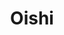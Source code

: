 ---
layout: place
title: Oishi
permalink: /oregon/redmond/oishi.html
stateAbbr: OR
stateName: Oregon
cityName: Redmond
seo:
  type: restaurant
  links: null
place_id: ChIJPdBp-tkqv1QR2NREwgiIowk
photos:
  - name: >-
      places/ChIJPdBp-tkqv1QR2NREwgiIowk/photos/AeeoHcKzZrGjyl6GNn8b09-hovxUCjxMucbqdYnXTFmMdodvbT1WPj5Ue9V4y1nyZXn7xdnudgUQZoHh-7mG8ecbDQX5zzO-qddAUyFiAMC4LanwVoiodoV21CgnfVy-RtTrgN2aK-a7U7NPDzbmQ8HXLQWfogZN1aXsA5BvsXoW2z-DXJO-SpLaYvIT0mLjY2hsFSXdDGo6-Jrr6tNAd9Wc2Utacz9aVuNzXKe-W9Wu2Y35U0RvXGSRc2ee4-BasyzfFq8TbefuHDcSgredRlgeNpcb7eIPrNagKAb8E9qugAG4tf_Bkhnaq9WW-WBuTQeOzgtW2Hk7J8wH-B4XGUjhjFianOdhFpBp24ubaMKZXrN23z3x2GN0seHwVv2xqOfvVSMatJ_IiJ18Q-zlkTKN1B5sB7Xq3l7l_dQddIWK7Bdo_stY
    widthPx: 4800
    heightPx: 2700
    authorAttributions:
      - displayName: Rob S
        uri: https://maps.google.com/maps/contrib/118170495536869777420
        photoUri: >-
          https://lh3.googleusercontent.com/a-/ALV-UjXkLGN49WV2ecx4kROIercwFQWHY3IYbsa3fGCvA_sh2b7en2e9=s100-p-k-no-mo
    flagContentUri: >-
      https://www.google.com/local/imagery/report/?cb_client=maps_api_places.places_api&image_key=!1e10!2sCIHM0ogKEICAgID45bGgoAE&hl=en-US
    googleMapsUri: >-
      https://www.google.com/maps/place//data=!3m4!1e2!3m2!1sCIHM0ogKEICAgID45bGgoAE!2e10!4m2!3m1!1s0x54bf2ad9fa69d03d:0x9a38808c244d4d8
  - name: >-
      places/ChIJPdBp-tkqv1QR2NREwgiIowk/photos/AeeoHcKVLbT2GHiC_OHkRy8zONojuj_hcEZlZ4KJJn1xNJqnRHPBIbbntfv_RSpEGUqhIjJnaWIDcrLQAOJek-aSb_acPa2sSogOq6r6WdKELgW6WkrYOVJyPub3iHSvrKK4sYt67b_kfRl1ktZAYG3yDuOfA058yVcf7jnAOCLpXOSmDyHQgLwP_VvZm-ITc_FwVwarylYy_Wc5V0XJQslYWB6C09QV5VhWtKoIdHc393LSBO0kdWMmMSxuOl4dnIa5RXqia9BB-wdstqy6mOXIL0QUo5ScsYl_vp2OMjIgxT8f5GjWlk3x7GjXYYMu69SxkMnDaJEoH5FrWGqSyyev1aCXRf5fx_Gs8h7k2jiHdF2vXRvw2mMlTepPi8M7Onx6YPlpH16ZMkMlrj05DvilK9sZv9JdFRGhChOGZINiLzs
    widthPx: 4032
    heightPx: 3024
    authorAttributions:
      - displayName: Bryan Brint
        uri: https://maps.google.com/maps/contrib/108209379327574092096
        photoUri: >-
          https://lh3.googleusercontent.com/a-/ALV-UjW2yqnSW6bm8Crz_7u3rVBPNN0HvohS_S9LwEgDwwsYJhItl4ku=s100-p-k-no-mo
    flagContentUri: >-
      https://www.google.com/local/imagery/report/?cb_client=maps_api_places.places_api&image_key=!1e10!2sCIHM0ogKEICAgID6wKWCOg&hl=en-US
    googleMapsUri: >-
      https://www.google.com/maps/place//data=!3m4!1e2!3m2!1sCIHM0ogKEICAgID6wKWCOg!2e10!4m2!3m1!1s0x54bf2ad9fa69d03d:0x9a38808c244d4d8
  - name: >-
      places/ChIJPdBp-tkqv1QR2NREwgiIowk/photos/AeeoHcKBt1GottE0HUpohF0Lts_RtpK7zn2bV8eF_e2VMeNr-4LaoLJJuzPIp1TNhi-Yi6wdP4bfW_U6dDEWIygbEC8M0aDoI1Itxp6AsXknouWmkMmASYncvfLxVM-GRfUpy4ynYM7cOxZl0wSJppiCP0chQu1W3wHYQRtShpUCGCsqnFlDNk5quBvAksMBlKVbPRfrXl1oxbdFlMzjofj9-ziVzsY5jVf9XVe-Am871_wyTIPTfuafPFCTp60jbdAZd66G4UBe_Cihgd0EcYzk5QdBtxecLr-xOx5H6ubx6_NlMly7QgFgIGE6CZWgPiWciGfSL__5-KbJLgstxRNz3Glo-p_PmkAUanwP-VeJcKQQV33J4rNQ-ApsB0LnAYxd688K0xWAqew4WIK-QydGogFaxvyRxE9QHWfO6LZNpaDJcA
    widthPx: 4032
    heightPx: 3024
    authorAttributions:
      - displayName: Nochill
        uri: https://maps.google.com/maps/contrib/112068425386326445642
        photoUri: >-
          https://lh3.googleusercontent.com/a-/ALV-UjWDsGtalUglIeBeOHnfgxjFb3bo9WKFb9-ZEH5VDB4tt4KeVmEULQ=s100-p-k-no-mo
    flagContentUri: >-
      https://www.google.com/local/imagery/report/?cb_client=maps_api_places.places_api&image_key=!1e10!2sCIHM0ogKEICAgIC_nYaBQw&hl=en-US
    googleMapsUri: >-
      https://www.google.com/maps/place//data=!3m4!1e2!3m2!1sCIHM0ogKEICAgIC_nYaBQw!2e10!4m2!3m1!1s0x54bf2ad9fa69d03d:0x9a38808c244d4d8
  - name: >-
      places/ChIJPdBp-tkqv1QR2NREwgiIowk/photos/AeeoHcKBO9STRmmSOpg0_nvJSeD9GYHvj-JbfurNbPmIPeG58l-gseUnTODlbT9kVgXv7xZoXjSQKD8wh9uBHEr5AOVIjue5-BhA6WcijKHKu026HYaM_VUWienwtoSY58X-C4EKa4q_wD7xUpGmoRKdsokD08DNLCiJbMVbLxIX5WdvRxk9FrW8CqW370y7ew8nlP7wwqKAZge0rrCMky0UZgWNMDnreBJ_Hi9tnxdfgcGeb82rvRJVB5RTvo-eu8bszRy9VnNp1vCXTIKEUMb1lJWQ_2dq5ZkyMgR1hQ1x1-NEoD_bYwtnvC2ZySBHli1uYacI56NXdyR2qtwi2nJPMELdkkYs-Zlgl71fzZ330xdW7ba6dQeopM8XLiYxaaRHJE4-aAeuOpW5NhN-LwR5ewdhPE9WI9nz1TwR1Gnj7nNShg
    widthPx: 4032
    heightPx: 2268
    authorAttributions:
      - displayName: Nochill
        uri: https://maps.google.com/maps/contrib/112068425386326445642
        photoUri: >-
          https://lh3.googleusercontent.com/a-/ALV-UjWDsGtalUglIeBeOHnfgxjFb3bo9WKFb9-ZEH5VDB4tt4KeVmEULQ=s100-p-k-no-mo
    flagContentUri: >-
      https://www.google.com/local/imagery/report/?cb_client=maps_api_places.places_api&image_key=!1e10!2sCIHM0ogKEICAgID34ZqoNA&hl=en-US
    googleMapsUri: >-
      https://www.google.com/maps/place//data=!3m4!1e2!3m2!1sCIHM0ogKEICAgID34ZqoNA!2e10!4m2!3m1!1s0x54bf2ad9fa69d03d:0x9a38808c244d4d8
  - name: >-
      places/ChIJPdBp-tkqv1QR2NREwgiIowk/photos/AeeoHcJP43inF0i0Vl3HMK-g6q3HPF1worhu8seUKKyEH0CCs7Eh2-I_uK0PljYCGJKrshnlDhKgYuBKxeLZUlQLY-AH1ozsfeoXKBjztWUoUZPDmChymZD5V1uY4RYuxZ-KzxqrB3xqwNWjgV2U9BwvQ4yPbCG9o9g40hMsD0yKGLB1qHeXseVw9xOIK7LmQL6vxZWpIb7TmPa3ExmQDSTl2van7cdWnhTqjZrb8IHc5BfjK79T08XkditdjOT4n7ASZKyFd737SMudprlggV1AlsX8oaayVdDz91MDTOyXDi6rVCKS1GGpcqpsp9uOHlwihAlqPl8WVzvKMqKWfKxj0kLeQezOuWaDWeTe1eq7keeoqSx8suRPzyXSm85t7OrDjXUGyN0kFV-qCL8LjX9FzbNemsgmORqt98KYyzsBwlY
    widthPx: 4032
    heightPx: 3024
    authorAttributions:
      - displayName: Rhonda Harbison
        uri: https://maps.google.com/maps/contrib/102554061369302226586
        photoUri: >-
          https://lh3.googleusercontent.com/a/ACg8ocIDTxTFLATbl9tv2HRgShSOUzJbwrdNANp1j1XrlCmAorjRDg=s100-p-k-no-mo
    flagContentUri: >-
      https://www.google.com/local/imagery/report/?cb_client=maps_api_places.places_api&image_key=!1e10!2sCIHM0ogKEICAgIDR6La6Tw&hl=en-US
    googleMapsUri: >-
      https://www.google.com/maps/place//data=!3m4!1e2!3m2!1sCIHM0ogKEICAgIDR6La6Tw!2e10!4m2!3m1!1s0x54bf2ad9fa69d03d:0x9a38808c244d4d8
  - name: >-
      places/ChIJPdBp-tkqv1QR2NREwgiIowk/photos/AeeoHcL8dUtZ769-Ivht2DQryL0l1_y1I31yYqOp8BWsEBjUqNoLb0t3rvro11u77OHJUuy5_L7Gy0e09ilVfPpP1GMvmHV7puBP1u5ehgPIRJlvbkrrqwpHoOcZ8VxF8E2rA6VOJqc3Z195cUJoEHt2EOD3Ss82wnEmbS54jJyuOG7yCfzdWXKVlsdjIB7OSw3T1NFNab97sqR1aeWM0-JEA-L_9FCfl3-46uuWU-F28Z3d8TtQ2x1asyNqfFEtMQDbsArQ2-FYVDd5j05nX5htkhdUG47xjl-ojd2nGTFLwSNMiwKvjiZV2EVpdUbkaAk-RVe-dZsdbv2jIuYOwdf7UwIBOnKV09irYuY5snFR_UH6BF1syGFhJm30vxx7LjS2jeA_hOfpu8xGJzKP9CYsK6FSldxr4gwULWHlv2Vig0Gc6mLz
    widthPx: 4032
    heightPx: 3024
    authorAttributions:
      - displayName: Phrawoody Vutthiyano-Phiku
        uri: https://maps.google.com/maps/contrib/109250870282830178287
        photoUri: >-
          https://lh3.googleusercontent.com/a-/ALV-UjW3NKuXIGFmUz_4KGiup9Sr0L76I0Qf0RrX4PEnWl0Iv3EfbB1JGw=s100-p-k-no-mo
    flagContentUri: >-
      https://www.google.com/local/imagery/report/?cb_client=maps_api_places.places_api&image_key=!1e10!2sCIHM0ogKEICAgID7g_6bpQE&hl=en-US
    googleMapsUri: >-
      https://www.google.com/maps/place//data=!3m4!1e2!3m2!1sCIHM0ogKEICAgID7g_6bpQE!2e10!4m2!3m1!1s0x54bf2ad9fa69d03d:0x9a38808c244d4d8
  - name: >-
      places/ChIJPdBp-tkqv1QR2NREwgiIowk/photos/AeeoHcI6xMTU7ezJ_xTt5SAvCsw04iCwqlbV9EgzENJDADpO5U971Qhcr3uIBmsp1w3cUtIjpjv-0kOe4RDBfo4BWt0F4kJQupqhCCDHz2nacCh00BWpzUq6snMQXaVy64je_0ex2WEYhlAuPstj4P5tdBx5fSWDc7tw0ZUFhqgY-tMNEUFZoEjFqCge5tVOKbj6NsHOr9NLL158TSdleB3oxyuX21Q1If_yJKO-SbxCegr5JUiDkLtF2mS_8eAleHLg2l0xqolEZYthmTDzrJkZm78fXpKb21gXFbdrh5o59YRxOSj77yQ9img_jiZtDQTbHYbearZkCPGqoyL-eqPoGIKlss4OjAIrgPqbnUVcJvFofWW3dT7g3aJYTFRzbiFjw3S_YmPg0bmcTZfmFiYVly8WSpi-8jEncONXvOJ3wiFBBQ
    widthPx: 4032
    heightPx: 3024
    authorAttributions:
      - displayName: Phrawoody Vutthiyano-Phiku
        uri: https://maps.google.com/maps/contrib/109250870282830178287
        photoUri: >-
          https://lh3.googleusercontent.com/a-/ALV-UjW3NKuXIGFmUz_4KGiup9Sr0L76I0Qf0RrX4PEnWl0Iv3EfbB1JGw=s100-p-k-no-mo
    flagContentUri: >-
      https://www.google.com/local/imagery/report/?cb_client=maps_api_places.places_api&image_key=!1e10!2sCIHM0ogKEICAgID7g_6bJQ&hl=en-US
    googleMapsUri: >-
      https://www.google.com/maps/place//data=!3m4!1e2!3m2!1sCIHM0ogKEICAgID7g_6bJQ!2e10!4m2!3m1!1s0x54bf2ad9fa69d03d:0x9a38808c244d4d8
  - name: >-
      places/ChIJPdBp-tkqv1QR2NREwgiIowk/photos/AeeoHcK8Jd7DwHZfVCOORcHKC5oqfCQSpOOaRK2kT54rD6gCFFbD_DZFkDeIUNqQ8lmXJF5Rk0B5MeHqdAI3HYIZkccmeAJX0vr6DX2x-6OrtLJODD0sXOn4lwp9ArQnl1oB4YkCtnm9EaVvCC2ncjIi_ooxxsrAy5t8K8tV1fEptS4TgSbhcNjRDnuiJkqh5Y1I78qUTjE1qQi79Zd2XnGqJzgMNvHLh4_7m8n_QzKMZNQZ8Vm5mnEBNwZaXu6gia1g-9VbZ3p3ieeajj6solxtPEmq_3JpUv0VEiZN5KlJzB2Fe4uNJyr_m-nrjUS6JmrtDaySqM6ei_uxcWdbKloE4QtXtygvdj9CARWfeCPb85EPDuJJcFqiG9wlRKl8YF1vco6M-LBXZCdjxAJ59u4kI4HYiluuNwIZN3yVIerqvtA
    widthPx: 3456
    heightPx: 3456
    authorAttributions:
      - displayName: Jessica Stickel
        uri: https://maps.google.com/maps/contrib/106579664012373202418
        photoUri: >-
          https://lh3.googleusercontent.com/a-/ALV-UjXfWiIzkqdxD2Oxyv84COWtusj8UQsvU-xsvxEySAAWkK6h1pE=s100-p-k-no-mo
    flagContentUri: >-
      https://www.google.com/local/imagery/report/?cb_client=maps_api_places.places_api&image_key=!1e10!2sCIHM0ogKEICAgICTsNvAYA&hl=en-US
    googleMapsUri: >-
      https://www.google.com/maps/place//data=!3m4!1e2!3m2!1sCIHM0ogKEICAgICTsNvAYA!2e10!4m2!3m1!1s0x54bf2ad9fa69d03d:0x9a38808c244d4d8
  - name: >-
      places/ChIJPdBp-tkqv1QR2NREwgiIowk/photos/AeeoHcKql1JK9Ban7rroENCUtjfOqHOZnkiWQlpuOzRLPHmmSnCTfjO8lzt6GAmWcMbNvVS8My_8eRhHcTsJlNtHRU9OiPnQAY7xjpWhfbEoU6dV47Pq2oiOJKDGOJvGbwdpbQ_gpr9H6zIQBEJS1jX5CcTIDL7Go8F32dlplXnq2Yxb2Sw-zb4R4Q_liM4VwWmr8pBcLiMm8AoKX-TbmgrmlkNsBQo44CNmEK18BYYmen1CipdTSP7xgsQZFotBFbYlppZCxsEVtO9sExljFhfiVgZ29qZgGq-koOkwb6iwZ6z2iuUOdagpoDbTXVJNFMd57E2Ii6kyCzgTmfMeOjkU78c_SgaYPrUzqE0EmNiBG3lp9udqGLeTLaOeGfPoL2WUquVxkj69znBr-SrWsqNHgXzlMX8A_qw2ugj7SdfzPeNEoA
    widthPx: 3024
    heightPx: 4032
    authorAttributions:
      - displayName: Bryan Brint
        uri: https://maps.google.com/maps/contrib/108209379327574092096
        photoUri: >-
          https://lh3.googleusercontent.com/a-/ALV-UjW2yqnSW6bm8Crz_7u3rVBPNN0HvohS_S9LwEgDwwsYJhItl4ku=s100-p-k-no-mo
    flagContentUri: >-
      https://www.google.com/local/imagery/report/?cb_client=maps_api_places.places_api&image_key=!1e10!2sCIHM0ogKEICAgICmgODXDg&hl=en-US
    googleMapsUri: >-
      https://www.google.com/maps/place//data=!3m4!1e2!3m2!1sCIHM0ogKEICAgICmgODXDg!2e10!4m2!3m1!1s0x54bf2ad9fa69d03d:0x9a38808c244d4d8
  - name: >-
      places/ChIJPdBp-tkqv1QR2NREwgiIowk/photos/AeeoHcIPgicFJfGuwt97xSdXhrxicAYW-aT7fWp9pa45kfLlhQB3O2Kt7whrDv2L0SKy_CP1C593UcBsz9uL9T_OF0H9eqTQZ3mS9Jzanz5u6ZfLIZT5HibOptIZfx1f-jZijkSI5EPYbr1numpHQRsdjYJ0KYng_mjGf5fLaJAtoZ0EECqc192sBWE7FMwd_u-PY1okd-Rd-WzG0ei-x1x0JuXAkTneelsGNk1Oc9EFPQWuOGIa5w6bcAzVllii3HWBG-aIuA7s6rBwAlRjJ7j_O12ZJwaP9e_Q5SKW5IH6xotYxPclboIpZmC0dmZqQjQpXofPETiVoRIl-eYNSPFT0lid9enM-dAiW9bFsoBhFCNUr1xW6edYNVzu-8GOESnSNop2icAj7g67VEbGHFXm-x56Nh_THnZ3AG4mc4SqHR-_zGFk
    widthPx: 4032
    heightPx: 3024
    authorAttributions:
      - displayName: Sue Connelly
        uri: https://maps.google.com/maps/contrib/107002156137511343976
        photoUri: >-
          https://lh3.googleusercontent.com/a-/ALV-UjUWB-d0h3Qdd4kzW11W9J9Fi9UuRJs5SOwukgsJvGtEe4fwScwpBw=s100-p-k-no-mo
    flagContentUri: >-
      https://www.google.com/local/imagery/report/?cb_client=maps_api_places.places_api&image_key=!1e10!2sCIHM0ogKEICAgICc18uVnAE&hl=en-US
    googleMapsUri: >-
      https://www.google.com/maps/place//data=!3m4!1e2!3m2!1sCIHM0ogKEICAgICc18uVnAE!2e10!4m2!3m1!1s0x54bf2ad9fa69d03d:0x9a38808c244d4d8
address: 511 SW 6th St, Redmond, OR 97756, USA
street: 511 SW 6th St
city: Redmond
state: OR
zip: '97756'
country: USA
neighborhood: null
latitude: '44.272471'
longitude: '-121.174577'
accessibility_options:
  wheelchairAccessibleParking: true
  wheelchairAccessibleEntrance: true
  wheelchairAccessibleRestroom: true
  wheelchairAccessibleSeating: true
business_status: OPERATIONAL
name: Oishi
google_maps_links:
  directionsUri: >-
    https://www.google.com/maps/dir//''/data=!4m7!4m6!1m1!4e2!1m2!1m1!1s0x54bf2ad9fa69d03d:0x9a38808c244d4d8!3e0
  placeUri: https://maps.google.com/?cid=694548338745595096
  writeAReviewUri: >-
    https://www.google.com/maps/place//data=!4m3!3m2!1s0x54bf2ad9fa69d03d:0x9a38808c244d4d8!12e1
  reviewsUri: >-
    https://www.google.com/maps/place//data=!4m4!3m3!1s0x54bf2ad9fa69d03d:0x9a38808c244d4d8!9m1!1b1
  photosUri: >-
    https://www.google.com/maps/place//data=!4m3!3m2!1s0x54bf2ad9fa69d03d:0x9a38808c244d4d8!10e5
primary_type: Japanese Restaurant
opening_hours:
  regular: null
  current: null
secondary_opening_hours:
  regular:
    weekdayDescriptions: null
    type: null
  current:
    weekdayDescriptions: null
    type: null
phone: null
price_level: null
price_range: null
rating: null
rating_count: 0
website: null
description: >-
  Discover Oishi in Redmond, Oregon$$$Oishi in Redmond, OR, stands out as a
  welcoming Japanese restaurant offering a delightful array of sushi and
  traditional dishes that cater to various tastes. This casual eatery features
  fresh, flavorful options including vegetarian choices, making it a great spot
  for those seeking authentic Japanese cuisine in a relaxed environment. With
  its accessible features like wheelchair-friendly entrances and seating, Oishi
  ensures a comfortable dining experience for everyone. The menu highlights
  high-quality ingredients in familiar fare, appealing to locals looking for
  sushi options nearby. Whether you're in the mood for a quick meal or a
  laid-back gathering, this spot combines simplicity with satisfying flavors
  that keep diners coming back.
generative_summary: >-
  Discover Oishi in Redmond, Oregon$$$Oishi in Redmond, OR, stands out as a
  welcoming Japanese restaurant offering a delightful array of sushi and
  traditional dishes that cater to various tastes. This casual eatery features
  fresh, flavorful options including vegetarian choices, making it a great spot
  for those seeking authentic Japanese cuisine in a relaxed environment. With
  its accessible features like wheelchair-friendly entrances and seating, Oishi
  ensures a comfortable dining experience for everyone. The menu highlights
  high-quality ingredients in familiar fare, appealing to locals looking for
  sushi options nearby. Whether you're in the mood for a quick meal or a
  laid-back gathering, this spot combines simplicity with satisfying flavors
  that keep diners coming back.
generative_disclosure: Summarized by AI using the Grok-3-Mini model.
reviews: null
review_summary: >-
  What Customers Are Saying$$$While specific reviews for Oishi are limited at
  the moment, the buzz around similar Japanese spots suggests folks generally
  enjoy the fresh sushi and casual vibe that this kind of eatery brings to the
  table. People often appreciate straightforward spots like this for their
  reliable flavors and welcoming atmosphere, making it a solid pick for anyone
  craving top-rated sushi without the fuss. Based on the overall appeal of
  Japanese restaurants in the area, visitors might find the vegetarian options
  and familiar dishes hit the spot for groups or solo diners alike. It's easy to
  imagine positive feedback growing as more folks discover the place, given its
  accessible setup and focus on everyday favorites. If you're exploring sushi
  places nearby, this one seems worth a try for a no-frills, enjoyable meal that
  could leave you satisfied and eager to return.
review_disclosure: Summarized by AI using the Grok-3-Mini model.
parking_options: null
payment_options: null
allow_dogs: null
curbside_pickup: null
delivery: null
dine_in: null
good_for_children: null
good_for_groups: null
good_for_sports: null
live_music: null
menu_for_children: null
outdoor_seating: null
reservable: null
restroom: null
serves_beer: null
serves_breakfast: null
serves_brunch: null
serves_cocktails: null
serves_coffee: null
serves_dinner: null
serves_dessert: null
serves_lunch: null
serves_vegetarian_food: null
serves_wine: null
takeout: null
update_category: pro
places_description: null

---